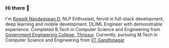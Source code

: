 ### Hi there 👋

I'm [Kowsik Nandagopan D](https://dkowsikpai.github.io/), NLP Enthusiast, fervid in full-stack development, deep learning and mobile development. DL/ML Engineer with demonstrable experience. Completed B.Tech in Computer Science and Engineering from [Government Engineering College, Thrissur](http://gectcr.ac.in/). Currently, pursuing M.Tech in Computer Science and Engineering from [IIT Gandhinagar](https://iitgn.ac.in/)

<!--
**dkowsikpai/dkowsikpai** is a ✨ _special_ ✨ repository because its `README.md` (this file) appears on your GitHub profile.

Here are some ideas to get you started:

- 🔭 I’m currently working on ...
- 🌱 I’m currently learning ...
- 👯 I’m looking to collaborate on ...
- 🤔 I’m looking for help with ...
- 💬 Ask me about ...
- 📫 How to reach me: ...
- 😄 Pronouns: ...
- ⚡ Fun fact: ...
-->
